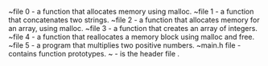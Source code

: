 ~file 0 - a function that allocates memory using malloc.
~file 1 - a function that concatenates two strings.
~file 2 - a function that allocates memory for an array, using malloc.
~file 3 - a function that creates an array of integers.
~file 4 - a function that reallocates a memory block using malloc and free.
~file 5 -  a program that multiplies two positive numbers.
~main.h file - contains function prototypes.
~            - is the header file .

